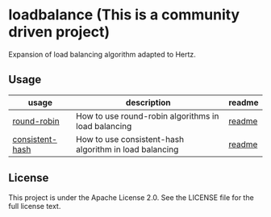 # loadbalance (This is a community driven project)

Expansion of load balancing algorithm adapted to Hertz.

## Usage

| usage                              | description                                            | readme                                |
|------------------------------------|--------------------------------------------------------|---------------------------------------|
| [round-robin](round_robin)         | How to use round-robin algorithms in load balancing    | [readme](./round_robin/README.md)     |
| [consistent-hash](consistent_hash) | How to use consistent-hash algorithm in load balancing | [readme](./consistent_hash/README.md) |

## License

This project is under the Apache License 2.0. See the LICENSE file for the full license text.